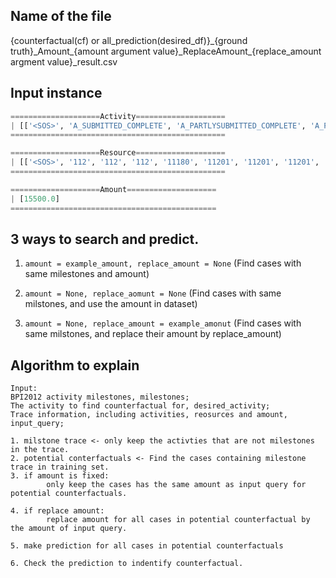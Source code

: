
## Name of the file

{counterfactual(cf) or all_prediction(desired_df)}_{ground truth}\_Amount\_{amount argument value}\_ReplaceAmount\_{replace_amount argment value}_result.csv

## Input instance

```python
====================Activity====================
| [['<SOS>', 'A_SUBMITTED_COMPLETE', 'A_PARTLYSUBMITTED_COMPLETE', 'A_PREACCEPTED_COMPLETE', 'W_Completeren aanvraag_COMPLETE', 'W_Completeren aanvraag_COMPLETE', 'A_ACCEPTED_COMPLETE', 'A_FINALIZED_COMPLETE', 'O_SELECTED_COMPLETE', 'O_CREATED_COMPLETE', 'O_SENT_COMPLETE', 'W_Completeren aanvraag_COMPLETE', 'O_SENT_BACK_COMPLETE', 'W_Nabellen offertes_COMPLETE', 'O_ACCEPTED_COMPLETE', 'A_APPROVED_COMPLETE', 'A_REGISTERED_COMPLETE', 'A_ACTIVATED_COMPLETE', 'W_Valideren aanvraag_COMPLETE']] 
================================================

====================Resource====================
| [['<SOS>', '112', '112', '112', '11180', '11201', '11201', '11201', '11201', '11201', '11201', '11201', '11049', '11049', '10629', '10629', '10629', '10629', '10629']] 
================================================

====================Amount====================
| [15500.0] 
==============================================
```


## 3 ways to search and predict.

1. `amount = example_amount, replace_amount = None` (Find cases with same milestones and amount)

2. `amount = None, replace_aomunt = None` (Find cases with same milstones, and use the amount in dataset)

3. `amount = None, replace_amount = example_amonut` (Find cases with same milstones, and replace their amount by replace_amount)


## Algorithm to explain

```
Input:
BPI2012 activity milestones, milestones;
The activity to find counterfactual for, desired_activity;
Trace information, including activities, reosurces and amount, input_query;

1. milstone trace <- only keep the activties that are not milestones in the trace.
2. potential conterfactuals <- Find the cases containing milestone trace in training set.
3. if amount is fixed:
        only keep the cases has the same amount as input query for potential counterfactuals.

4. if replace amount:
        replace amount for all cases in potential counterfactual by the amount of input query.

5. make prediction for all cases in potential counterfactuals 

6. Check the prediction to indentify counterfactual.
```
